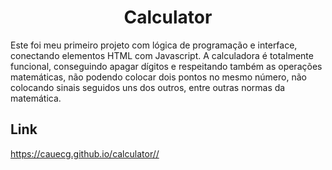 <h1 align="center">Calculator</h1>
Este foi meu primeiro projeto com lógica de programação e interface, conectando elementos HTML 
com Javascript. A calculadora é totalmente funcional, conseguindo apagar dígitos e respeitando
também as operações matemáticas, não podendo colocar dois pontos no mesmo número, não colocando sinais
seguidos uns dos outros, entre outras normas da matemática.

<h2>Link</h2>
<a href="https://cauecg.github.io/calculator/">https://cauecg.github.io/calculator//</a>
